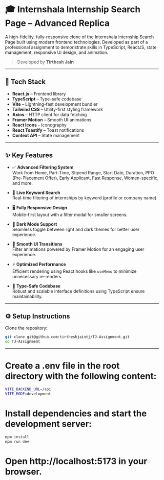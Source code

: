 # 🎓 Internshala Internship Search Page – Advanced Replica

A high-fidelity, fully-responsive clone of the Internshala Internship Search Page built using modern frontend technologies. Developed as part of a professional assignment to demonstrate skills in TypeScript, ReactJS, state management, responsive UI design, and animation.

> Developed by **Tirthesh Jain**

---

## 🚀 Tech Stack

- **React.js** – Frontend library  
- **TypeScript** – Type-safe codebase  
- **Vite** – Lightning-fast development bundler  
- **Tailwind CSS** – Utility-first styling framework  
- **Axios** – HTTP client for data fetching  
- **Framer Motion** – Smooth UI animations  
- **React Icons** – Iconography  
- **React Toastify** – Toast notifications  
- **Context API** – State management  

---

## ✨ Key Features

- ✅ **Advanced Filtering System**  
  Work from Home, Part-Time, Stipend Range, Start Date, Duration, PPO (Pre-Placement Offer), Early Applicant, Fast Response, Women-specific, and more.

- 🔎 **Live Keyword Search**  
  Real-time filtering of internships by keyword (profile or company name).

- 🖥️ **Fully Responsive Design**  
  Mobile-first layout with a filter modal for smaller screens.

- 🌙 **Dark Mode Support**  
  Seamless toggle between light and dark themes for better user experience.

- 🎨 **Smooth UI Transitions**  
  Filter animations powered by Framer Motion for an engaging user experience.

- ⚡ **Optimized Performance**  
  Efficient rendering using React hooks like `useMemo` to minimize unnecessary re-renders.

- 🧠 **Type-Safe Codebase**  
  Robust and scalable interface definitions using TypeScript ensure maintainability.

---

## ⚙️ Setup Instructions

Clone the repository:

```bash
git clone git@github.com:tirtheshjaintj/TJ-Assignment.git
cd TJ-Assignment
```
---

# Create a .env file in the root directory with the following content:
```bash
VITE_BACKEND_URL=/api
VITE_MODE=development
```
# Install dependencies and start the development server:
```bash
npm install
npm run dev
```
# Open http://localhost:5173 in your browser.

